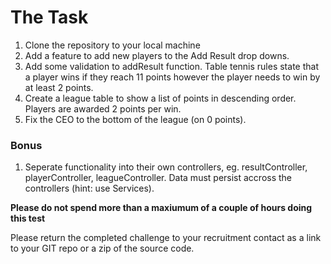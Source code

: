 # The Task

1. Clone the repository to your local machine
2. Add a feature to add new players to the Add Result drop downs.
3. Add some validation to addResult function. Table tennis rules state that a player wins if they reach 11 points however the player needs to win by at least 2 points.
4. Create a league table to show a list of points in descending order. Players are awarded 2 points per win.
5. Fix the CEO to the bottom of the league (on 0 points).

### Bonus

1.  Seperate functionality into their own controllers, eg. resultController, playerController, leagueController. Data must persist accross the controllers (hint: use Services).

**Please do not spend more than a maxiumum of a couple of hours doing this test**

Please return the completed challenge to your recruitment contact as a link to your GIT repo or a zip of the source code.